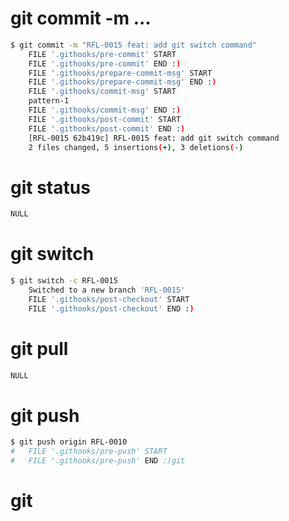 # git commit -m ...
```sh
$ git commit -m "RFL-0015 feat: add git switch command"
    FILE '.githooks/pre-commit' START
    FILE '.githooks/pre-commit' END :)
    FILE '.githooks/prepare-commit-msg' START
    FILE '.githooks/prepare-commit-msg' END :)
    FILE '.githooks/commit-msg' START
    pattern-1
    FILE '.githooks/commit-msg' END :)
    FILE '.githooks/post-commit' START
    FILE '.githooks/post-commit' END :)
    [RFL-0015 62b419c] RFL-0015 feat: add git switch command
    2 files changed, 5 insertions(+), 3 deletions(-)
```

# git status
```sh
NULL
```



# git switch 
```sh
$ git switch -c RFL-0015
    Switched to a new branch 'RFL-0015'
    FILE '.githooks/post-checkout' START
    FILE '.githooks/post-checkout' END :)
```

# git pull 
```sh
NULL
```

# git push 
```sh
$ git push origin RFL-0010
#   FILE '.githooks/pre-push' START
#   FILE '.githooks/pre-push' END :)git 
```

# git 
```sh

```